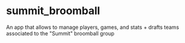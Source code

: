 # summit_broomball
An app that allows to manage players, games, and stats + drafts teams associated to the "Summit" broomball group
